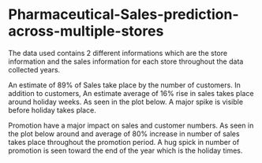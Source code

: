 # Pharmaceutical-Sales-prediction-across-multiple-stores

The data used contains 2 different informations which are the store information and the sales
information for each store throughout the data collected years.


An estimate of 89% of Sales take place by the number of customers.
In addition to customers, An estimate average of 16% rise in sales takes place around
holiday weeks.
As seen in the plot below. A major spike is visible before holiday takes place.

Promotion have a major impact on sales and customer numbers.
As seen in the plot below around and average of 80% increase in number of sales takes
place throughout the promotion period.
A hug spick in number of promotion is seen toward the end of the year which is the
holiday times.
